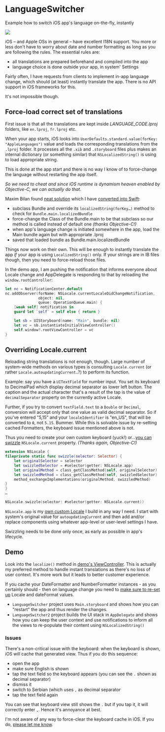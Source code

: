 # LanguageSwitcher
Example how to switch iOS app's language on-the-fly, instantly

![](language-switcher-50pct.gif)

iOS – and Apple OSs in general – have excellent I18N support. You more or less don't have to worry about date and number formatting as long as you are following the rules. The essential rules are:

* all translations are prepared beforehand and compiled into the app
* language choice is done outside your app, in system' Settings

Fairly often, I have requests from clients to implement in-app language change, which should (at least) instantly translate the app. There is no API support in iOS frameworks for this.

It's not impossible though.

## Force-load correct set of translations

First issue is that all the translations are kept inside _LANGUAGE_CODE.lproj_ folders, like `en.lproj`, `fr.lproj` etc. 

When your app starts, iOS looks into `UserDefaults.standard.value(forKey: "AppleLanguages")` value and loads the corresponding translations from the `.lproj` folder. It processes all the `.xib` and `.storyboard` files plus makes an internal dictionary (or something similar) that `NSLocalizedString()` is using to load appropriate string.

This is done at the app start and there is no way I know of to force-change the language without restarting the app itself. 

*So we need to cheat and since iOS runtime is dynamism heaven enabled by Objective-C, we can actually do that.*

Maxim Bilan found [neat solution](https://www.factorialcomplexity.com/blog/2015/01/28/how-to-change-localization-internally-in-your-ios-application.html) which I have [converted into Swift](https://github.com/radianttap/LanguageSwitcher/blob/master/Bundle-AppLocale.swift):

* subclass Bundle and override its `localizedString(forKey…)` method to check for `Bundle.main.localizedBundle`
* force-change the Class of the Bundle.main to be that subclass so our method is called instead of default one _(thanks Objective-C!)_
* when app's language change is initiated somewhere in the app, load the Main bundle again but with appropriate .lproj 
* saved that loaded bundle as Bundle.main.localizedBundle

Things now work on their own. This will be enough to instantly translate the app *if* your app is using `LocalizedString()` only. If your strings are in IB files though, then you need to force-reload those files.

In the demo app, I am pushing the notification that informs everyone about Locale change and AppDelegate is responding to that by reloading the `window.rootController`:

```swift
let nc = NotificationCenter.default
nc.addObserver(forName: NSLocale.currentLocaleDidChangeNotification, 
               object: nil, 
               queue: OperationQueue.main) {
	[weak self] notification in
	guard let `self` = self else { return }

	let sb = UIStoryboard(name: "Main", bundle: nil)
	let vc = sb.instantiateInitialViewController()
	self.window?.rootViewController = vc
}
```

## Overriding Locale.current

Reloading string translations is not enough, though. Large number of system-wide methods on various types is consulting `Locale.current` (or rather `Locale.autoupdatingCurrent`..?) to perform its function. 

Example: say you have a `UITextField` for number input. You set its keyboard to DecimalPad which display decimal separator as lower left button. The caption and the actual character that's a result of the tap is the value of `decimalSeparator` property on the currently active Locale.

Further, if you try to convert `textField.text` to a `Double` or `Decimal`, conversion will accept only that one value as valid decimal separator. So if you've entered "5,15" and your `localeIdentifier` is "en_US", that will be converted to `0`, not `5.15`. Bummer. While this is solvable issue by re-setting cached Formatters, the keyboard issue mentioned above is not. 

Thus you need to create your own custom keyboard (yuck!) or…[you can swizzle](https://github.com/apple/swift-evolution/blob/master/proposals/0064-property-selectors.md) `NSLocale.current` property. _(Thanks again, Objective-C!)_

```swift
extension NSLocale {
fileprivate static func swizzle(selector: Selector) {
	let originalSelector = selector
	let swizzledSelector = #selector(getter: NSLocale.app)
	let originalMethod = class_getClassMethod(self, originalSelector)
	let swizzledMethod = class_getClassMethod(self, swizzledSelector)
	method_exchangeImplementations(originalMethod, swizzledMethod)
}
}
…

NSLocale.swizzle(selector: #selector(getter: NSLocale.current))
```

`NSLocale.app` is my [own custom Locale](https://github.com/radianttap/LanguageSwitcher/blob/master/Locale-App.swift) I build in any way I need. I start with system's original value for `autoupdatingCurrent` and then add and/or replace components using whatever app-level or user-level settings I have.

Swizzling needs to be done only once, as early as possible in app's lifecycle. 

## Demo

Look into the `localize()` method in [demo's ViewController](https://github.com/radianttap/LanguageSwitcher/blob/master/LanguageSwitcher/ViewController.swift). This is actually my preferred method to handle instant translations as there's no loss of user context. It's more work but it leads to better customer experience. 

If you cache your DateFormatter and NumberFormatter instances - as you certainly should - then on language change you need to [make sure to re-set up](https://github.com/radianttap/LanguageSwitcher/blob/master/LanguageSwitcher/Formatters.swift) Locale and dateFormat values.

* `LanguageSwitcher` project uses `Main.storyboard` and shows how you can "restart" the app and thus render the changes.
* `LanguageSwitcher2` project builds the UI stack in `AppDelegate` and shows how you can keep the user context and use notifications to inform all the views to re-populate their content using `NSLocalizedString()`


### Issues

There's a non-critical issue with the keyboard: when the keyboard is shown, iOS will cache that generated view. Thus if you do this sequence:

- open the app
- make sure English is shown
- tap the text field so the keyboard appears (you can see the `.` shown as decimal separator)
- dismiss it
- switch to Serbian (which uses `,` as decimal separator
- tap the text field again

You can see that keyboard view still shows the `.` but if you tap it, it will correctly enter `,`. Hence it's annoyance at best. 

I'm not aware of any way to force-clear the keyboard cache in iOS. If you do, [please let me know](https://twitter.com/radiantav).
